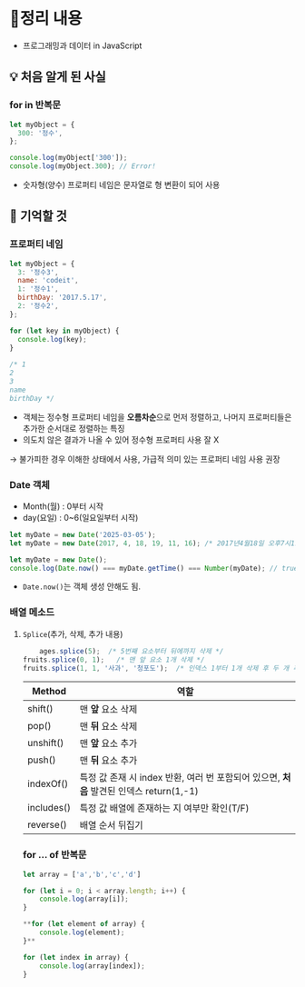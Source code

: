 # 📝정리 내용

- 프로그래밍과 데이터 in JavaScript

## 💡 처음 알게 된 사실

### for in 반복문

```jsx
let myObject = {
  300: '정수',
};

console.log(myObject['300']);
console.log(myObject.300); // Error!
```

- 숫자형(양수) 프로퍼티 네임은 문자열로 형 변환이 되어 사용

## 📌 기억할 것

### 프로퍼티 네임

```jsx
let myObject = {
  3: '정수3',
  name: 'codeit',
  1: '정수1',
  birthDay: '2017.5.17',
  2: '정수2',
};

for (let key in myObject) {
  console.log(key);
}
 
/* 1
2
3
name
birthDay */
```

- 객체는 정수형 프로퍼티 네임을 **오름차순**으로 먼저 정렬하고, 나머지 프로퍼티들은 추가한 순서대로 정렬하는 특징
- 의도치 않은 결과가 나올 수 있어 정수형 프로퍼티 사용 잘 X

→ 불가피한 경우 이해한 상태에서 사용, 가급적 의미 있는 프로퍼티 네임 사용 권장

### Date 객체

- Month(월) : 0부터 시작
- day(요일) : 0~6(일요일부터 시작)

```jsx
let myDate = new Date('2025-03-05');
let myDate = new Date(2017, 4, 18, 19, 11, 16); /* 2017년4월18일 오후7시11분16초 */
```

```jsx
let myDate = new Date();
console.log(Date.now() === myDate.getTime() === Number(myDate); // true
```

- `Date.now()`는 객체 생성 안해도 됨.

### 배열 메소드

1. `Splice`(추가, 삭제, 추가 내용)
    
    ```jsx
    	ages.splice(5);  /* 5번째 요소부터 뒤에까지 삭제 */
    fruits.splice(0, 1);   /* 맨 앞 요소 1개 삭제 */
    fruits.splice(1, 1, '사과', '청포도');  /* 인덱스 1부터 1개 삭제 후 두 개 추가 */
    ```
    
    | Method |         역할 |
    | --- | --- |
    | shift() | 맨 **앞** 요소 삭제 |
    | pop() | 맨 **뒤** 요소 삭제 |
    | unshift() | 맨 **앞** 요소 추가 |
    | push() | 맨 **뒤** 요소 추가 |
    | indexOf() | 특정 값 존재 시 index 반환, 여러 번 포함되어 있으면, **처음** 발견된 인덱스 return(1,-1) |
    | includes() | 특정 값 배열에 존재하는 지 여부만 확인(T/F) |
    | reverse() | 배열 순서 뒤집기 |
    
    ### for … of 반복문
    
    ```jsx
    let array = ['a','b','c','d']
    
    for (let i = 0; i < array.length; i++) {
    	console.log(array[i]);
    }
    
    **for (let element of array) {
    	console.log(element);
    }**
    
    for (let index in array) {
    	console.log(array[index]);
    }
    ```